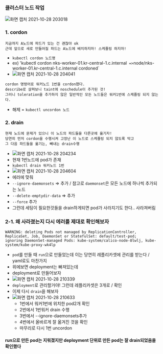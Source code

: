### 클러스터 노드 작업
![화면 캡처 2021-10-28 203018](https://user-images.githubusercontent.com/62214428/139247416-6cae8a30-675b-4f83-ba9a-39ebe8b03075.png)


### 1. cordon
```
지금까지 A노드에 파드가 있는 건 괜찮아 ok
근데 앞으로 새로 만들어질 파드는 A노드에 배치하지마! 스케쥴링 하지마!
```
- `kubectl cordon 노드명`
- ex) 'kubectl cordon nks-worker-01.kr-central-1.c.internal`  => `node/nks-worker-01.kr-central-1.c.internal cordoned`
- ![화면 캡처 2021-10-28 204041](https://user-images.githubusercontent.com/62214428/139248800-a9c83c6d-3347-4210-a89f-debaf50351a4.png)
```
cordon 명령어로 워커노드 1번을 cordon했다.
describe로 살펴보니 taint에 noschedule이 추가된 것!
그러니 toleration을 추가하지 않은 일반적인 모든 노드들은 워커1번에 스케쥴링 되지 않는다.
```
- 해제 = `kubectl uncordon 노드`
### 2. drain
```
현재 노드에 문제가 있으니 이 노드의 파드들을 다른곳에 옮기자!
당연히 먼저 cordon을 수행시켜 고장난 이 노드로 스케쥴링 되지 않도록 막고
그 다음 파드들을 옮기는, 빼내는 drain수행
```
- ![화면 캡처 2021-10-28 204234](https://user-images.githubusercontent.com/62214428/139249043-f4b439c9-cf9c-4d92-8cd6-cd481a560492.png)
- 현재 1번노드에 pod가 존재
- `kubectl drain 워커노드 1번`
- ![화면 캡처 2021-10-28 204604](https://user-images.githubusercontent.com/62214428/139249577-ab0f77b6-2fbd-4ccf-a662-acff41f1b393.png)
- 에러에 맞춰
- `--ignore-daemonsets` => 추가 / 참고로 `daemonset`은 모든 노드에 하나씩 추가되는 노드
- `--delete-emptydir-data` => 추가
- `--force` 추가
- 그런데 세팅이 필요한것들을 drain하게되면 pod가 사라지기도 한다.. 사라져버림

### 2-1. 왜 사라졌는지 다시 에러를 제대로 확인해보자
```
WARNING: deleting Pods not managed by ReplicationController, ReplicaSet, Job, DaemonSet or StatefulSet: default/test-pod; 
ignoring DaemonSet-managed Pods: kube-system/calico-node-8lwlj, kube-system/kube-proxy-wk4lp
```
- `pod`를 만들 때 `run`으로 만들었는데 이는 당연히 레플리카셋에 관리를 받는다 / yaml로도 마찬가지
- 위에보면 deployment는 빠져있는데
- deployment로 만들어보자
- ![화면 캡처 2021-10-28 210339](https://user-images.githubusercontent.com/62214428/139251960-5fa3c3b3-ec81-47d5-8cc0-cc9a5fe4863f.png)
- `deployment`로 관리할거야! 그런데 레플리카셋은 3개로 / 확인
- 이제 다시 `drain`을 해보자
- ![화면 캡처 2021-10-28 210633](https://user-images.githubusercontent.com/62214428/139252286-5c01064a-82a6-43f1-ad54-07c63e866179.png)
  - 1번에서 워커1번에 위치한 pod2개 확인
  - 2번에서 1번워커 drain 수행
  - 3번에서 --ignore-daemonsets추가
  - 4번에서 올바르게 잘 옮겨진 것을 확인
  - 마무리로 다시 1번 uncordon

#### run으로 만든 pod는 지워졌지만 deployment 단위로 만든 pod는 잘 drain되었음을 확인했다









